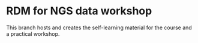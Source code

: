 # RDM for NGS data workshop

This branch hosts and creates the self-learning material for the course and a practical workshop.
